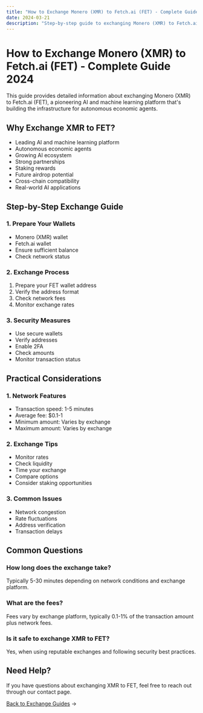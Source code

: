 ```yaml
---
title: "How to Exchange Monero (XMR) to Fetch.ai (FET) - Complete Guide 2024"
date: 2024-03-21
description: "Step-by-step guide to exchanging Monero (XMR) to Fetch.ai (FET). Learn about exchange methods, security measures, and FET's potential in AI and autonomous agents."
---
```


# How to Exchange Monero (XMR) to Fetch.ai (FET) - Complete Guide 2024

This guide provides detailed information about exchanging Monero (XMR) to Fetch.ai (FET), a pioneering AI and machine learning platform that's building the infrastructure for autonomous economic agents.

## Why Exchange XMR to FET?

-   Leading AI and machine learning platform
-   Autonomous economic agents
-   Growing AI ecosystem
-   Strong partnerships
-   Staking rewards
-   Future airdrop potential
-   Cross-chain compatibility
-   Real-world AI applications

## Step-by-Step Exchange Guide

### 1. Prepare Your Wallets

-   Monero (XMR) wallet
-   Fetch.ai wallet
-   Ensure sufficient balance
-   Check network status

### 2. Exchange Process

1. Prepare your FET wallet address
2. Verify the address format
3. Check network fees
4. Monitor exchange rates

### 3. Security Measures

-   Use secure wallets
-   Verify addresses
-   Enable 2FA
-   Check amounts
-   Monitor transaction status

## Practical Considerations

### 1. Network Features

-   Transaction speed: 1-5 minutes
-   Average fee: $0.1-1
-   Minimum amount: Varies by exchange
-   Maximum amount: Varies by exchange

### 2. Exchange Tips

-   Monitor rates
-   Check liquidity
-   Time your exchange
-   Compare options
-   Consider staking opportunities

### 3. Common Issues

-   Network congestion
-   Rate fluctuations
-   Address verification
-   Transaction delays

## Common Questions

### How long does the exchange take?

Typically 5-30 minutes depending on network conditions and exchange platform.

### What are the fees?

Fees vary by exchange platform, typically 0.1-1% of the transaction amount plus network fees.

### Is it safe to exchange XMR to FET?

Yes, when using reputable exchanges and following security best practices.

## Need Help?

If you have questions about exchanging XMR to FET, feel free to reach out through our contact page.

[Back to Exchange Guides](/exchanges/) →
